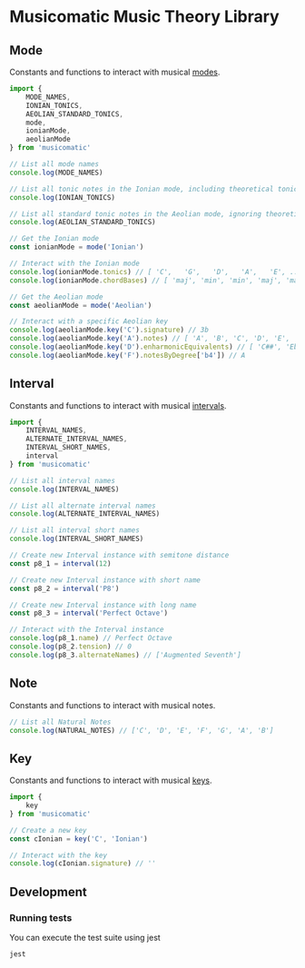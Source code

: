 # Musicomatic Music Theory Library

## Mode

Constants and functions to interact with musical [modes](https://en.wikipedia.org/wiki/Mode_(music)).

```typescript
import {
    MODE_NAMES,
    IONIAN_TONICS,
    AEOLIAN_STANDARD_TONICS,
    mode,
    ionianMode,
    aeolianMode
} from 'musicomatic'

// List all mode names
console.log(MODE_NAMES)

// List all tonic notes in the Ionian mode, including theoretical tonic notes
console.log(IONIAN_TONICS)

// List all standard tonic notes in the Aeolian mode, ignoring theoretical tonic notes
console.log(AEOLIAN_STANDARD_TONICS)

// Get the Ionian mode
const ionianMode = mode('Ionian')

// Interact with the Ionian mode
console.log(ionianMode.tonics) // [ 'C',   'G',   'D',   'A',   'E', ..., 'Abb', 'Ebb', 'Bbb', 'Fb' ]
console.log(ionianMode.chordBases) // [ 'maj', 'min', 'min', 'maj', 'maj', 'min', 'dim' ]

// Get the Aeolian mode
const aeolianMode = mode('Aeolian')

// Interact with a specific Aeolian key
console.log(aeolianMode.key('C').signature) // 3b
console.log(aeolianMode.key('A').notes) // [ 'A', 'B', 'C', 'D', 'E', 'F', 'G' ]
console.log(aeolianMode.key('D').enharmonicEquivalents) // [ 'C##', 'Ebb' ]
console.log(aeolianMode.key('F').notesByDegree['b4']) // A
```

## Interval

Constants and functions to interact with musical [intervals](https://en.wikipedia.org/wiki/Interval_(music)).

```typescript
import {
    INTERVAL_NAMES,
    ALTERNATE_INTERVAL_NAMES,
    INTERVAL_SHORT_NAMES,
    interval
} from 'musicomatic'

// List all interval names
console.log(INTERVAL_NAMES)

// List all alternate interval names
console.log(ALTERNATE_INTERVAL_NAMES)

// List all interval short names
console.log(INTERVAL_SHORT_NAMES)

// Create new Interval instance with semitone distance
const p8_1 = interval(12)

// Create new Interval instance with short name
const p8_2 = interval('P8')

// Create new Interval instance with long name
const p8_3 = interval('Perfect Octave')

// Interact with the Interval instance
console.log(p8_1.name) // Perfect Octave
console.log(p8_2.tension) // 0
console.log(p8_3.alternateNames) // ['Augmented Seventh']
```

## Note

Constants and functions to interact with musical notes.

```typescript
// List all Natural Notes
console.log(NATURAL_NOTES) // ['C', 'D', 'E', 'F', 'G', 'A', 'B']
```

## Key

Constants and functions to interact with musical [keys](https://en.wikipedia.org/wiki/Key_(music)).

```typescript
import {
    key
} from 'musicomatic'

// Create a new key
const cIonian = key('C', 'Ionian')

// Interact with the key
console.log(cIonian.signature) // ''
```

## Development

### Running tests

You can execute the test suite using jest
```shell
jest
```